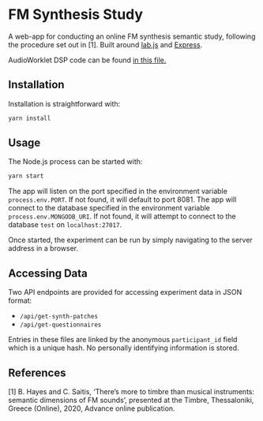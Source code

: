 # FM Synthesis Study

A web-app for conducting an online FM synthesis semantic study, following the procedure set out in [1]. Built around [lab.js](https://lab.js.org/) and [Express](https://expressjs.com/).

AudioWorklet DSP code can be found [in this file.](https://github.com/ben-hayes/fm-synth-study/blob/master/client/scripts/fm_synth_processor.js)

## Installation

Installation is straightforward with:

```zsh
yarn install
```

## Usage

The Node.js process can be started with:

```zsh
yarn start
```

The app will listen on the port specified in the environment variable `process.env.PORT`. If not found, it will default to port 8081. The app will connect to the database specified in the environment variable `process.env.MONGODB_URI`. If not found, it will attempt to connect to the database `test` on `localhost:27017`.

Once started, the experiment can be run by simply navigating to the server address in a browser.

## Accessing Data

Two API endpoints are provided for accessing experiment data in JSON format:

- `/api/get-synth-patches`
- `/api/get-questionnaires`

Entries in these files are linked by the anonymous `participant_id` field which is a unique hash. No personally identifying information is stored.

## References

[1] B. Hayes and C. Saitis, ‘There’s more to timbre than musical instruments: semantic dimensions of FM sounds’, presented at the Timbre, Thessaloniki, Greece (Online), 2020, Advance online publication.
